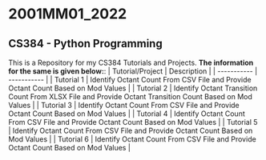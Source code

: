 # 2001MM01_2022
## CS384 - Python Programming
This is a Repository for my CS384 Tutorials and Projects.
**The information for the same is given below:**:
| Tutorial/Project | Description |
| -----------   | ----------- |
| Tutorial 1             | Identify Octant Count From CSV File and Provide Octant Count Based on Mod Values       |
| Tutorial 2             |  Identify Octant Transition Count From XLSX File and Provide Octant Transition Count Based on Mod Values | 
| Tutorial 3             | Identify Octant Count From CSV File and Provide Octant Count Based on Mod Values       |
| Tutorial 4             | Identify Octant Count From CSV File and Provide Octant Count Based on Mod Values        | 
| Tutorial 5             | Identify Octant Count From CSV File and Provide Octant Count Based on Mod Values       |
| Tutorial 6             | Identify Octant Count From CSV File and Provide Octant Count Based on Mod Values        | 

